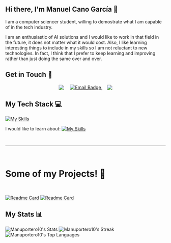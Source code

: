 ## Hi there, I'm Manuel Cano García 👋

I am a computer sciencer student, willing to demostrate what I am capable of in the tech industry.

I am an enthusiastic of AI solutions and I would like to work in that field in the future, it does not matter what it would cost. Also, I like learning interesting things to include in my skills so I am not reluctant to new technologies. In fact, I think that I prefer to keep learning and improving rather than just doing the same over and over.

## Get in Touch 📱

<p align="center">
<a href="https://www.linkedin.com/in/manuel-cano-garcía/" target="blank"><img align="center" src="https://img.shields.io/badge/Manuel Cano García-blue?style=for-the-badge&logo=linkedin&logoColor=white" /></a> &nbsp;&nbsp;&nbsp; <a href="mailto:manuportero10@gmail.com" target="blank">
  <img align="center" src="https://img.shields.io/badge/manuportero10@gmial.com-red?style=for-the-badge&logo=gmail&logoColor=white" alt="Email Badge">
</a></a>    &nbsp;&nbsp;&nbsp;       <a href="https://www.github.com/Manuportero10" target="blank"><img align="center" src="https://img.shields.io/badge/Manuportero10-black?style=for-the-badge&logo=github&logoColor=white" /></a>
</p>

## My Tech Stack 💻
[![My Skills](https://skillicons.dev/icons?i=java,python,c,haskell,docker,fastapi,mysql,postgres,vscode,sklearn&theme=dark)](https://skillicons.dev)

I would like to learn about: [![My Skills](https://skillicons.dev/icons?i=tensorflow,react,pytorch,opencv,kubernetes,&theme=dark)](https://skillicons.dev)

<Br>
<hr>
<Br>
<h1>Some of my Projects! 🎨</h1>
<Br>
  
[![Readme Card](https://github-readme-stats.vercel.app/api/pin/?username=Manuportero10&repo=Project-PVGC&show_owner=true)](https://github.com/Manuportero10/Project-PVGC)
[![Readme Card](https://github-readme-stats.vercel.app/api/pin/?username=Manuportero10&repo=lab_ssdd&show_owner=true)](https://github.com/Manuportero10/lab_ssdd)

## My Stats 📊
![Manuportero10's Stats](https://github-readme-stats.vercel.app/api?username=Manuportero10&theme=vue-dark&show_icons=true&hide_border=true&count_private=true)
![Manuportero10's Streak](https://github-readme-streak-stats.herokuapp.com/?user=Manuportero10&theme=vue-dark&hide_border=true)
![Manuportero10's Top Languages](https://github-readme-stats.vercel.app/api/top-langs/?username=Manuportero10&theme=vue-dark&show_icons=true&hide_border=true&layout=compact)


